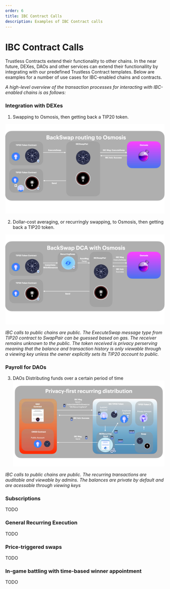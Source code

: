 ```yaml
---
order: 6
title: IBC Contract Calls
description: Examples of IBC Contract calls
---
```


# IBC Contract Calls

Trustless Contracts extend their functionality to other chains. In the near future, DEXes, DAOs and other services can extend their functionallity by integrating with our predefined Trustless Contract templates. Below are examples for a number of use cases for IBC-enabled chains and contracts.


*A high-level overview of the transaction processes for interacting with IBC-enabled chains is as follows:*

### Integration with DEXes
1. Swapping to Osmosis, then getting back a TIP20 token. 



![osmo](../images/osmo1.png)

2. Dollar-cost averaging, or recurringly swapping, to Osmosis, then getting back a TIP20 token.

![recurring](../images/osmo2.png)

*IBC calls to public chains are public. The ExecuteSwap message type from TIP20 contract to SwapPair can be guessed based on gas. The receiver remains unknown to the public. The token received is privacy perserving meaning that the balance and transaction history is only viewable through a viewing key unless the owner explicitly sets its TIP20 account to public.*

### Payroll for DAOs
3. DAOs Distributing funds over a certain period of time
![hr](../images/dao1.png)

*IBC calls to public chains are public. The recurring transactions are auditable and viewable by admins. The balances are private by default and are acessable through viewing keys*


### Subscriptions
TODO

### General Recurring Execution
TODO

### Price-triggered swaps
TODO

### In-game battling with time-based winner appointment
TODO
